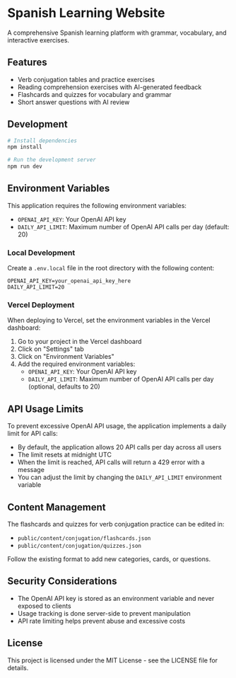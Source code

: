 # Spanish Learning Website

A comprehensive Spanish learning platform with grammar, vocabulary, and interactive exercises.

## Features

- Verb conjugation tables and practice exercises
- Reading comprehension exercises with AI-generated feedback
- Flashcards and quizzes for vocabulary and grammar
- Short answer questions with AI review

## Development

```bash
# Install dependencies
npm install

# Run the development server
npm run dev
```

## Environment Variables

This application requires the following environment variables:

- `OPENAI_API_KEY`: Your OpenAI API key
- `DAILY_API_LIMIT`: Maximum number of OpenAI API calls per day (default: 20)

### Local Development

Create a `.env.local` file in the root directory with the following content:

```
OPENAI_API_KEY=your_openai_api_key_here
DAILY_API_LIMIT=20
```

### Vercel Deployment

When deploying to Vercel, set the environment variables in the Vercel dashboard:

1. Go to your project in the Vercel dashboard
2. Click on "Settings" tab
3. Click on "Environment Variables"
4. Add the required environment variables:
   - `OPENAI_API_KEY`: Your OpenAI API key
   - `DAILY_API_LIMIT`: Maximum number of OpenAI API calls per day (optional, defaults to 20)

## API Usage Limits

To prevent excessive OpenAI API usage, the application implements a daily limit for API calls:

- By default, the application allows 20 API calls per day across all users
- The limit resets at midnight UTC
- When the limit is reached, API calls will return a 429 error with a message
- You can adjust the limit by changing the `DAILY_API_LIMIT` environment variable

## Content Management

The flashcards and quizzes for verb conjugation practice can be edited in:

- `public/content/conjugation/flashcards.json`
- `public/content/conjugation/quizzes.json`

Follow the existing format to add new categories, cards, or questions.

## Security Considerations

- The OpenAI API key is stored as an environment variable and never exposed to clients
- Usage tracking is done server-side to prevent manipulation
- API rate limiting helps prevent abuse and excessive costs

## License

This project is licensed under the MIT License - see the LICENSE file for details.
